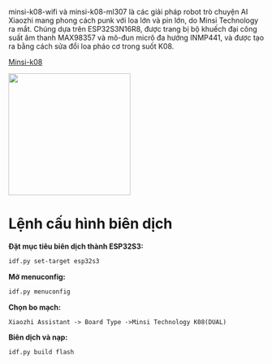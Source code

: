 minsi-k08-wifi và minsi-k08-ml307 là các giải pháp robot trò chuyện AI Xiaozhi mang phong cách punk với loa lớn và pin lớn, do Minsi Technology ra mắt. Chúng dựa trên ESP32S3N16R8, được trang bị bộ khuếch đại công suất âm thanh MAX98357 và mô-đun micrô đa hướng INMP441, và được tạo ra bằng cách sửa đổi loa pháo cơ trong suốt K08.

<a href="https://item.taobao.com/item.htm?id=889892765588" target="_blank" title="SenseCAP Watcher">Minsi-k08</a>

  <a href="minsi-k08.jpg" target="_blank" title="Minsi-k08">
    <img src="minsi-k08.jpg" width="240" />
  </a>



# Lệnh cấu hình biên dịch

**Đặt mục tiêu biên dịch thành ESP32S3:**

```bash
idf.py set-target esp32s3
```

**Mở menuconfig:**

```bash
idf.py menuconfig
```

**Chọn bo mạch:**

```
Xiaozhi Assistant -> Board Type ->Minsi Technology K08(DUAL)
```

**Biên dịch và nạp:**

```bash
idf.py build flash
```